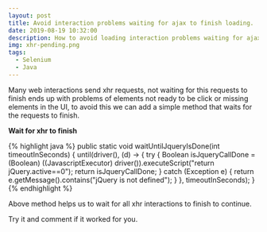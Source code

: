 ```yaml
---
layout: post
title: Avoid interaction problems waiting for ajax to finish loading.
date: 2019-08-19 10:32:00
description: How to avoid loading interaction problems waiting for ajax to finish loading.
img: xhr-pending.png
tags:
  - Selenium
  - Java
---
```


Many web interactions send xhr requests, not waiting for this requests to finish ends up with problems of elements not ready to be click or missing elements in the UI, to avoid this we can add a simple method that waits for the requests to finish.

**Wait for xhr to finish**

{% highlight java %}
public static void waitUntilJqueryIsDone(int timeoutInSeconds) {
    until(driver(), (d) ->
    {
      try {
        Boolean isJqueryCallDone = (Boolean) ((JavascriptExecutor) driver()).executeScript("return jQuery.active==0");
        return isJqueryCallDone;
      } catch (Exception e) {
        return e.getMessage().contains("jQuery is not defined");
      }
    }, timeoutInSeconds);
  }
{% endhighlight %}

Above method helps us to wait for all xhr interactions to finish to continue.

Try it and comment if it worked for you.
